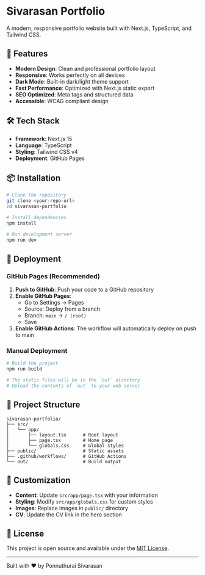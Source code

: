 # Sivarasan Portfolio

A modern, responsive portfolio website built with Next.js, TypeScript, and Tailwind CSS.

## 🚀 Features

- **Modern Design**: Clean and professional portfolio layout
- **Responsive**: Works perfectly on all devices
- **Dark Mode**: Built-in dark/light theme support
- **Fast Performance**: Optimized with Next.js static export
- **SEO Optimized**: Meta tags and structured data
- **Accessible**: WCAG compliant design

## 🛠️ Tech Stack

- **Framework**: Next.js 15
- **Language**: TypeScript
- **Styling**: Tailwind CSS v4
- **Deployment**: GitHub Pages

## 📦 Installation

```bash
# Clone the repository
git clone <your-repo-url>
cd sivarasan-portfolio

# Install dependencies
npm install

# Run development server
npm run dev
```

## 🚀 Deployment

### GitHub Pages (Recommended)

1. **Push to GitHub**: Push your code to a GitHub repository
2. **Enable GitHub Pages**: 
   - Go to Settings → Pages
   - Source: Deploy from a branch
   - Branch: `main` → `/ (root)`
   - Save
3. **Enable GitHub Actions**: The workflow will automatically deploy on push to main

### Manual Deployment

```bash
# Build the project
npm run build

# The static files will be in the `out` directory
# Upload the contents of `out` to your web server
```

## 📁 Project Structure

```
sivarasan-portfolio/
├── src/
│   └── app/
│       ├── layout.tsx      # Root layout
│       ├── page.tsx        # Home page
│       └── globals.css     # Global styles
├── public/                 # Static assets
├── .github/workflows/      # GitHub Actions
└── out/                    # Build output
```

## 🎨 Customization

- **Content**: Update `src/app/page.tsx` with your information
- **Styling**: Modify `src/app/globals.css` for custom styles
- **Images**: Replace images in `public/` directory
- **CV**: Update the CV link in the hero section

## 📄 License

This project is open source and available under the [MIT License](LICENSE).

---

Built with ❤️ by Ponnuthurai Sivarasan
